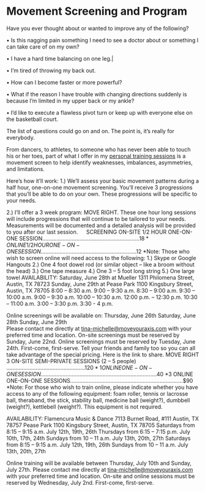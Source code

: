 # Movement Screening and Program #

Have you ever thought about or wanted to improve any of the following?  

•    Is this nagging pain something I need to see a doctor about or something I can take care of on my own?

•	I have a hard time balancing on one leg.|

•	I’m tired of throwing my back out.

•	How can I become faster or more powerful?

•	What if the reason I have trouble with changing directions suddenly is because I’m limited in my upper back or my ankle? 

•	I’d like to execute a flawless pivot turn or keep up with everyone else on the basketball court.

The list of questions could go on and on.  The point is, it’s really for everybody.  

From dancers, to athletes, to someone who has never been able to touch his or her toes, part of what I offer in my [personal training sessions](http://www.tina-michelle.com) is a movement screen to help identify weaknesses, imbalances, asymmetries, and limitations.  

Here’s how it’ll work:
1.)	We’ll assess your basic movement patterns during a half hour, one-on-one movement screening.  You’ll receive 3 progressions that you’ll be able to do on your own.  These progressions will be specific to your needs.

2.)	I’ll offer a 3 week program: MOVE RIGHT.  These one hour long sessions will include progressions that will continue to be tailored to your needs.  Measurements will be documented and a detailed analysis will be provided to you after our last session.   
SCREENING
ON-SITE 1/2 HOUR ONE-ON-ONE SESSION..…………………………………………………….$18
*ONLINE 1/2 HOUR ONE-ON-ONE SESSION………………………………………….………….$12
*Note: Those who wish to screen online will need access to the following:
1.) Skype or Google Hangouts
2.) One 4 foot dowel rod (or similar object – like a broom without the head)
3.) One tape measure
4.) One 3 – 5 foot long string
5.) One large towel
AVAILABILITY:
Saturday, June 28th at Mueller 
1311 Philomena Street, Austin, TX 78723	Sunday, June 29th at Pease Park
1100 Kingsbury Street, Austin, TX 78705
8:00 – 8:30 a.m.	9:00 – 9:30 a.m.
8:30 – 9:00 a.m.  	9:30 – 10:00 a.m.
9:00 – 9:30 a.m.	10:00 – 10:30 a.m.
12:00 p.m. – 12:30 p.m.		10:30 – 11:00 a.m.
	3:00 – 3:30 p.m.
	3:30  - 4 p.m.

Online screenings will be available on: 
Thursday, June 26th 
Saturday, June 28th 
Sunday, June 29th  
Please contact me directly at tina-michelle@moveyouraxis.com with your preferred time and location.  On-site screenings must be reserved by Sunday, June 22nd.  Online screenings must be reserved by Tuesday, June 24th.  First-come, first-serve.  Tell your friends and family too so you can all take advantage of the special pricing.  Here is the link to share. 
MOVE RIGHT
3 ON-SITE SEMI-PRIVATE SESSIONS (2 – 5 people) …………..……………………………….$120
*1 ONLINE ONE-ON-ONE SESSION ……………...…...…………………………………..……….$40
*3 ONLINE ONE-ON-ONE SESSIONS………………….…………………………………..……….$90
*Note: For those who wish to train online, please indicate whether you have access to any of the following equipment: foam roller, tennis or lacrosse ball, theraband, the stick, stability ball, medicine ball (weight?), dumbbell (weight?), kettlebell (weight?).  This equipment is not required. 

AVAILABILITY:
Flamencura Music & Dance
7113 Burnet Road, #111 Austin, TX 78757	Pease Park
1100 Kingsbury Street, Austin, TX 78705
Saturdays from 8:15 – 9:15 a.m.
July 12th, 19th, 26th 	Thursdays from 6:15 – 7:15 p.m.
July 10th, 17th, 24th 
Sundays from 10 – 11 a.m.
July 13th, 20th, 27th 	Saturdays from 8:15 – 9:15 a.m.
July 12th, 19th, 26th 
	Sundays from 10 – 11 a.m.
July 13th, 20th, 27th 

Online training will be available between Thursday, July 10th and Sunday, July 27th. 
Please contact me directly at tina-michelle@moveyouraxis.com with your preferred time and location.  On-site and online sessions must be reserved by Wednesday, July 2nd.  First-come, first-serve.
